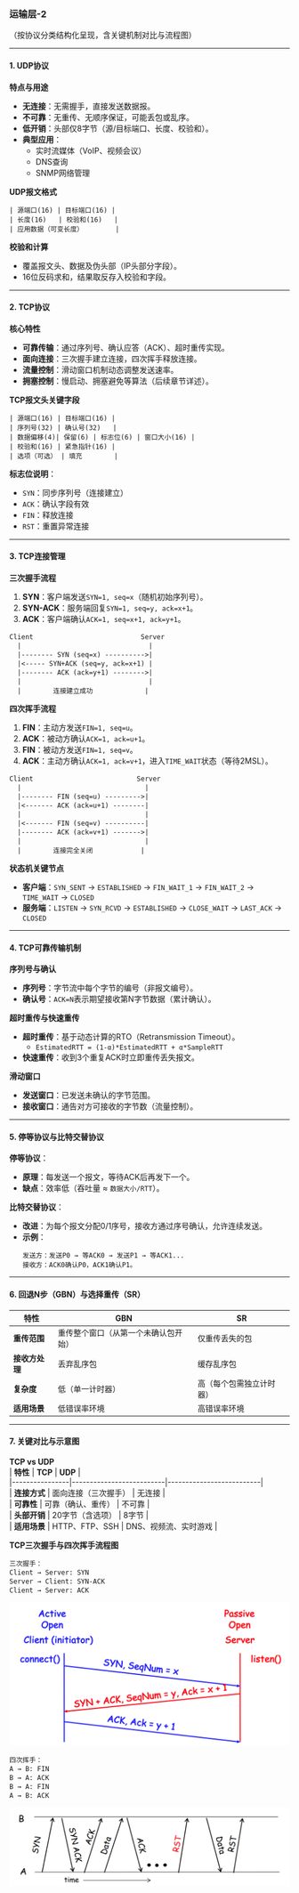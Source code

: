 ### **运输层-2**  
（按协议分类结构化呈现，含关键机制对比与流程图）

---

#### **1. UDP协议**  
**特点与用途**  
- **无连接**：无需握手，直接发送数据报。  
- **不可靠**：无重传、无顺序保证，可能丢包或乱序。  
- **低开销**：头部仅8字节（源/目标端口、长度、校验和）。  
- **典型应用**：  
  - 实时流媒体（VoIP、视频会议）  
  - DNS查询  
  - SNMP网络管理  

**UDP报文格式**  
```
| 源端口(16) | 目标端口(16) |
| 长度(16)   | 校验和(16)   |
| 应用数据（可变长度）        |
```
**校验和计算**  
- 覆盖报文头、数据及伪头部（IP头部分字段）。  
- 16位反码求和，结果取反存入校验和字段。  

---

#### **2. TCP协议**  
**核心特性**  
- **可靠传输**：通过序列号、确认应答（ACK）、超时重传实现。  
- **面向连接**：三次握手建立连接，四次挥手释放连接。  
- **流量控制**：滑动窗口机制动态调整发送速率。  
- **拥塞控制**：慢启动、拥塞避免等算法（后续章节详述）。  

**TCP报文头关键字段**  
```
| 源端口(16) | 目标端口(16) |
| 序列号(32) | 确认号(32)   |
| 数据偏移(4)| 保留(6) | 标志位(6) | 窗口大小(16) |
| 校验和(16) | 紧急指针(16) |
| 选项（可选） | 填充        |
```
**标志位说明**：  
- `SYN`：同步序列号（连接建立）  
- `ACK`：确认字段有效  
- `FIN`：释放连接  
- `RST`：重置异常连接  

---

#### **3. TCP连接管理**  
**三次握手流程**  
1. **SYN**：客户端发送`SYN=1, seq=x`（随机初始序列号）。  
2. **SYN-ACK**：服务端回复`SYN=1, seq=y, ack=x+1`。  
3. **ACK**：客户端确认`ACK=1, seq=x+1, ack=y+1`。  
```
Client                           Server
  |                                |
  |-------- SYN (seq=x) ---------->|  
  |<----- SYN+ACK (seq=y, ack=x+1) |  
  |-------- ACK (ack=y+1) -------->|  
  |                                |
  |        连接建立成功             |

```

**四次挥手流程**  
1. **FIN**：主动方发送`FIN=1, seq=u`。  
2. **ACK**：被动方确认`ACK=1, ack=u+1`。  
3. **FIN**：被动方发送`FIN=1, seq=v`。  
4. **ACK**：主动方确认`ACK=1, ack=v+1`，进入`TIME_WAIT`状态（等待2MSL）。
```
Client                          Server
  |                               |
  |-------- FIN (seq=u) --------->|  
  |<------- ACK (ack=u+1) --------|  
  |                               |
  |<------- FIN (seq=v) ----------|  
  |-------- ACK (ack=v+1) ------->|  
  |                               |
  |        连接完全关闭            |
```

**状态机关键节点**  
- **客户端**：`SYN_SENT` → `ESTABLISHED` → `FIN_WAIT_1` → `FIN_WAIT_2` → `TIME_WAIT` → `CLOSED`  
- **服务端**：`LISTEN` → `SYN_RCVD` → `ESTABLISHED` → `CLOSE_WAIT` → `LAST_ACK` → `CLOSED`  

---

#### **4. TCP可靠传输机制**  
**序列号与确认**  
- **序列号**：字节流中每个字节的编号（非报文编号）。  
- **确认号**：`ACK=N`表示期望接收第N字节数据（累计确认）。  

**超时重传与快速重传**  
- **超时重传**：基于动态计算的RTO（Retransmission Timeout）。  
  - `EstimatedRTT = (1-α)*EstimatedRTT + α*SampleRTT`  
- **快速重传**：收到3个重复ACK时立即重传丢失报文。  

**滑动窗口**  
- **发送窗口**：已发送未确认的字节范围。  
- **接收窗口**：通告对方可接收的字节数（流量控制）。  

---

#### **5. 停等协议与比特交替协议**  
**停等协议**：  
- **原理**：每发送一个报文，等待ACK后再发下一个。  
- **缺点**：效率低（吞吐量 ≈ `数据大小/RTT`）。  

**比特交替协议**：  
- **改进**：为每个报文分配0/1序号，接收方通过序号确认，允许连续发送。  
- **示例**：  
  ```
  发送方：发送P0 → 等ACK0 → 发送P1 → 等ACK1...  
  接收方：ACK0确认P0，ACK1确认P1。  
  ```

---

#### **6. 回退N步（GBN）与选择重传（SR）**  
| **特性**       | **GBN**                              | **SR**                              |  
|----------------|--------------------------------------|-------------------------------------|  
| **重传范围**   | 重传整个窗口（从第一个未确认包开始） | 仅重传丢失的包                      |  
| **接收方处理** | 丢弃乱序包                           | 缓存乱序包                          |  
| **复杂度**     | 低（单一计时器）                     | 高（每个包需独立计时器）            |  
| **适用场景**   | 低错误率环境                         | 高错误率环境                        |  

---

#### **7. 关键对比与示意图**  
**TCP vs UDP**  
| **特性**       | **TCP**                  | **UDP**                  |  
|----------------|--------------------------|--------------------------|  
| **连接方式**   | 面向连接（三次握手）     | 无连接                   |  
| **可靠性**     | 可靠（确认、重传）       | 不可靠                   |  
| **头部开销**   | 20字节（含选项）         | 8字节                    |  
| **适用场景**   | HTTP、FTP、SSH           | DNS、视频流、实时游戏    |  

**TCP三次握手与四次挥手流程图**  
```
三次握手：  
Client → Server: SYN  
Server → Client: SYN-ACK  
Client → Server: ACK
```
![三次握手](./images/TCP-3-handshaking.png)
```
四次挥手：  
A → B: FIN  
B → A: ACK  
B → A: FIN  
A → B: ACK  
```
![四次挥手](./images/TCP-Connection-Teardown.png)
